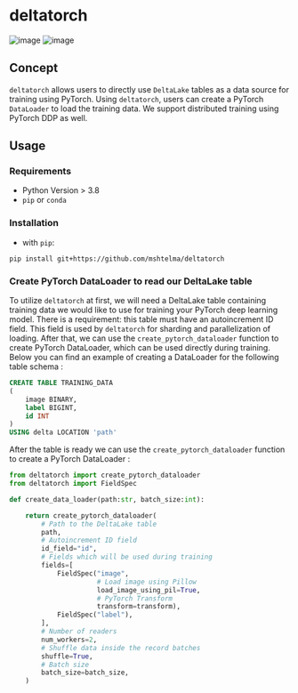 # deltatorch

![![image](https://github.com/mshtelma/deltatorch/workflows/build/badge.svg)](https://github.com/mshtelma/deltatorch/actions/workflows/ci.yml/badge.svg)
![![image](https://github.com/mshtelma/deltatorch/workflows/build/badge.svg)](https://github.com/mshtelma/deltatorch/actions/workflows/flake8.yml/badge.svg)

## Concept

`deltatorch` allows users to directly use  `DeltaLake` tables as a data source for training using PyTorch. 
Using  `deltatorch`, users can create a PyTorch  `DataLoader` to load the training data. 
We support distributed training using PyTorch DDP as well. 



## Usage

### Requirements

- Python Version \> 3.8
- `pip` or `conda`

### Installation

- with `pip`:

```
pip install git+https://github.com/mshtelma/deltatorch
```
### Create PyTorch DataLoader to read our DeltaLake table

To utilize `deltatorch` at first, we will need a DeltaLake table containing training data we would like to use for training your PyTorch deep learning model. 
There is a requirement: this table must have an autoincrement ID field. This field is used by `deltatorch` for sharding and parallelization of loading. 
After that, we can use the `create_pytorch_dataloader` function to create PyTorch DataLoader, which can be used directly during training. 
Below you can find an example of creating a DataLoader for the following table schema :


```sql
CREATE TABLE TRAINING_DATA 
(   
    image BINARY,   
    label BIGINT,   
    id INT
) 
USING delta LOCATION 'path' 
```

After the table is ready we can use the `create_pytorch_dataloader` function to create a PyTorch DataLoader :
```python
from deltatorch import create_pytorch_dataloader
from deltatorch import FieldSpec

def create_data_loader(path:str, batch_size:int):

    return create_pytorch_dataloader(
        # Path to the DeltaLake table
        path,
        # Autoincrement ID field
        id_field="id",
        # Fields which will be used during training
        fields=[
            FieldSpec("image",
                      # Load image using Pillow
                      load_image_using_pil=True, 
                      # PyTorch Transform
                      transform=transform),
            FieldSpec("label"),
        ],
        # Number of readers 
        num_workers=2,
        # Shuffle data inside the record batches
        shuffle=True,
        # Batch size        
        batch_size=batch_size,
    )
```
